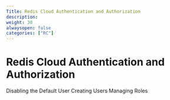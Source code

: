 ```yaml
---
Title: Redis Cloud Authentication and Authorization
description:
weight: 30
alwaysopen: false
categories: ["RC"]
---
```


# Redis Cloud Authentication and Authorization
Disabling the Default User
Creating Users
Managing Roles
